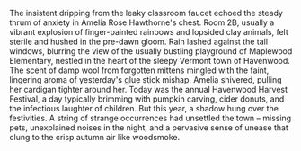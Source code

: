 The insistent dripping from the leaky classroom faucet echoed the steady thrum of anxiety in Amelia Rose Hawthorne's chest.  Room 2B, usually a vibrant explosion of finger-painted rainbows and lopsided clay animals, felt sterile and hushed in the pre-dawn gloom.  Rain lashed against the tall windows, blurring the view of the usually bustling playground of Maplewood Elementary, nestled in the heart of the sleepy Vermont town of Havenwood. The scent of damp wool from forgotten mittens mingled with the faint, lingering aroma of yesterday's glue stick mishap. Amelia shivered, pulling her cardigan tighter around her. Today was the annual Havenwood Harvest Festival, a day typically brimming with pumpkin carving, cider donuts, and the infectious laughter of children. But this year, a shadow hung over the festivities. A string of strange occurrences had unsettled the town – missing pets, unexplained noises in the night, and a pervasive sense of unease that clung to the crisp autumn air like woodsmoke.  
